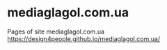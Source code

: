 # mediaglagol.com.ua
Pages of site mediaglagol.com.ua https://design4people.github.io/mediaglagol.com.ua/
